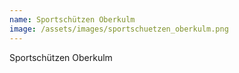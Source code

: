```yaml
---
name: Sportschützen Oberkulm
image: /assets/images/sportschuetzen_oberkulm.png
---
```


Sportschützen Oberkulm



